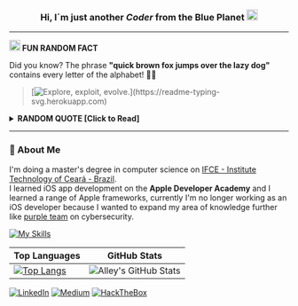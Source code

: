 <!--
<h2 align="center">
  Hello, I'm Alley! <img src="https://media.giphy.com/media/mGcNjsfWAjY5AEZNw6/giphy.gif" width="50">
</h2> -->
<h3 align="center">Hi, I´m just another <i>Coder</i> from the Blue Planet <img src="https://github.com/All3yp/All3yp/assets/29764688/690ff4d9-53ee-4ed8-bdad-b66b360339cc" width="20" /> </h3>

---

**<img src="https://emojis.slackmojis.com/emojis/images/1520808873/3643/cool-doge.gif?1520808873" width="20" /> FUN RANDOM FACT**

Did you know? The phrase **"quick brown fox jumps over the lazy dog"** contains every letter of the alphabet! 🦊🐶

> [![Explore, exploit, evolve.](https://readme-typing-svg.herokuapp.com?font=Iosevka&size=20&color=00008B&width=410&height=45&lines=Explore,+exploit,+evolve.)](https://readme-typing-svg.herokuapp.com)

<details>
  <summary><b>RANDOM QUOTE [Click to Read]</b></summary>

[![Readme Quotes](https://quotes-github-readme.vercel.app/api?type=horizontal&theme=dracula)](https://github.com/piyushsuthar/github-readme-quotes)

</details>

---

### 🌱 About Me

I'm doing a master's degree in computer science on [IFCE - Institute Technology of Ceará - Brazil](https://ppgcc.ifce.edu.br/).</br>
I learned iOS app development on the **Apple Developer Academy** and I learned a range of Apple frameworks, currently I'm no longer working as an iOS developer because I wanted to expand my area of ​​knowledge further like [purple team](https://www.crowdstrike.com/en-us/cybersecurity-101/advisory-services/purple-teaming/) on cybersecurity.</br>

[![My Skills](https://skillicons.dev/icons?i=apple,c,cpp,flutter,rust,py)](https://skillicons.dev)

| Top Languages                                                                                                                                                       | GitHub Stats                                                                                                                                                            |
| ------------------------------------------------------------------------------------------------------------------------------------------------------------------- | ----------------------------------------------------------------------------------------------------------------------------------------------------------------------- |
| [![Top Langs](https://github-readme-stats.vercel.app/api/top-langs/?username=all3yp&layout=compact&theme=nord)](https://github.com/anuraghazra/github-readme-stats) | ![Alley's GitHub Stats](https://github-readme-stats.vercel.app/api?username=all3yp&show_icons=true&title_color=fff&icon_color=4476D7&text_color=9f9f9f&bg_color=151515) |

[![LinkedIn](https://img.shields.io/badge/LinkedIn-Alley-4476D7)](https://www.linkedin.com/in/alley-pereira/)
[![Medium](https://img.shields.io/badge/Medium-Alley-4476D7)](https://medium.com/@alleypereira)
[![HackTheBox](https://img.shields.io/badge/HackTheBox-Alley-4476D7)](https://app.hackthebox.com/profile/63790)
